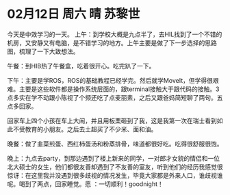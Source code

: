 # 02月12日 周六 晴 苏黎世

今天是中效学习的一天。上午：到学校大概是九点半了，去HIL找到了一个不错的机房，又安静又有电脑，是不错学习的地方。上午主要是做了下一步选择的思路图，梳理了一下大致想法。午餐：到HIB热了午餐盒，吃着很开心。吃完趴了一下。下午：主要是学ROS，ROS的基础教程已经学完。然后就学MoveIt，但学得很艰难。主要是这些软件都是操作系统层面的，跟terminal接触大于跟代码的接触。3点多实在学不动跟小陈视了个频还吃了点麦丽素，之后又跟爸妈简短聊了两句。五点多回家。回家车上四个小孩在车上大闹，并且用板栗砸到了我，这是我第一次在瑞士看到如此不受教育的小朋友。之后去土超买了不少米、面和油。晚餐：做了韭菜煎蛋、西红柿蛋汤和粉蒸排骨，味道都很好吃。吃得很舒服很饱。晚上：九点去party，到那边遇到了楼上新来的同学，一对郎才女貌的情侣和一位北大硕士的女生，他们都很友善却遇到了不友善的室友，听到他们的经历我感觉很惊讶：在这里我并没遇到很多歧视的情况发生，毕竟大家都是外来人口，谁歧视谁呢。喝到了两点，回家睡觉。愿 ：一切顺利！goodnight！

